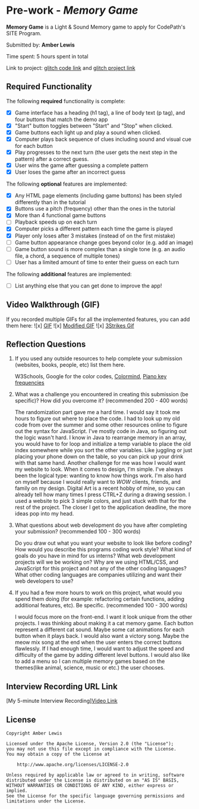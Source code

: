 # Pre-work - _Memory Game_

**Memory Game** is a Light & Sound Memory game to apply for CodePath's SITE Program.

Submitted by: <b>Amber Lewis</b>

Time spent: 5 hours spent in total

Link to project: <a href="https://glitch.com/edit/#!/simon-light-game?path=index.html%3A1%3A0">glitch code link</a> and <a href="https://simon-light-game.glitch.me">glitch project link</a>

## Required Functionality

The following **required** functionality is complete:

- [x] Game interface has a heading (h1 tag), a line of body text (p tag), and four buttons that match the demo app
- [x] "Start" button toggles between "Start" and "Stop" when clicked.
- [x] Game buttons each light up and play a sound when clicked.
- [x] Computer plays back sequence of clues including sound and visual cue for each button
- [x] Play progresses to the next turn (the user gets the next step in the pattern) after a correct guess.
- [x] User wins the game after guessing a complete pattern
- [x] User loses the game after an incorrect guess

The following **optional** features are implemented:

- [x] Any HTML page elements (including game buttons) has been styled differently than in the tutorial
- [x] Buttons use a pitch (frequency) other than the ones in the tutorial
- [x] More than 4 functional game buttons
- [ ] Playback speeds up on each turn
- [x] Computer picks a different pattern each time the game is played
- [x] Player only loses after 3 mistakes (instead of on the first mistake)
- [ ] Game button appearance change goes beyond color (e.g. add an image)
- [ ] Game button sound is more complex than a single tone (e.g. an audio file, a chord, a sequence of multiple tones)
- [ ] User has a limited amount of time to enter their guess on each turn

The following **additional** features are implemented:

- [ ] List anything else that you can get done to improve the app!

## Video Walkthrough (GIF)

If you recorded multiple GIFs for all the implemented features, you can add them here:
![x] <a href="http://g.recordit.co/fxyetSUMw8.gif">GIF</a>
![x] <a href="http://g.recordit.co/xBPNKsEiHl.gif">Modified GIF</a>
![x] <a href="http://g.recordit.co/S0pV6MpulY.gif">3Strikes Gif</a>

## Reflection Questions

1. If you used any outside resources to help complete your submission (websites, books, people, etc) list them here.

   W3Schools, Google for the color codes, <a href="http://colormind.io/">Colormind</a>, <a href="https://en.wikipedia.org/wiki/Piano_key_frequencies">Piano key frequencies</a>

2. What was a challenge you encountered in creating this submission (be specific)? How did you overcome it? (recommended 200 - 400 words)

   The randomization part gave me a hard time. I would say it took me hours to figure out where to place the code. I had to look up my old code from over the summer and some other resources online to figure out the syntax for JavaScript.
   I've mostly code in Java, so figuring out the logic wasn't hard. I know in Java to rearrange memory in an array, you would have to for loop and initialize a temp variable to place the old index somewhere while you sort the other variables.
   Like juggling or just placing your phone down on the table, so you can pick up your drink with that same hand.
   Another challenge for me was how I would want my website to look. When it comes to design, I'm simple. I've always been the logical type: wanting to know how things work.
   I'm also hard on myself because I would really want to <i>WOW</i> clients, friends, and family on my design. Digital Art is a recent hobby of mine, so you can already tell how
   many times I press CTRL+Z during a drawing session. I used a website to pick 3 simple colors, and just stuck with that for the rest of the project. The closer I get to the application
   deadline, the more ideas pop into my head.

3. What questions about web development do you have after completing your submission? (recommended 100 - 300 words)

   Do you draw out what you want your website to look like before coding?
   How would you describe this programs coding work style?
   What kind of goals do you have in mind for us interns?
   What web development projects will we be working on?
   Why are we using HTML/CSS, and JavaScript for this project and not any of the other coding languages?
   What other coding languages are companies utilizing and want their web developers to use?

4. If you had a few more hours to work on this project, what would you spend them doing (for example: refactoring certain functions, adding additional features, etc). Be specific. (recommended 100 - 300 words)
  
   I would focus more on the front-end. I want it look unique from the other projects. I was thinking about making it a cat memory game. Each button represent a different
   cat sound. Maybe some cat animations for each button when it plays back. I would also want a victory song. Maybe the meow mix song at the end when the user enters the
   correct buttons flawlessly. 
   If I had enough time, I would want to adjust the speed and difficulty of the game by adding different level buttons. I would also like to add a menu so I can multiple
   memory games based on the themes(like animal, science, music or etc.) the user chooses. 

## Interview Recording URL Link

[My 5-minute Interview Recording]<a href="https://youtu.be/w4bsQz392pw">Video Link</a>

## License

    Copyright Amber Lewis

    Licensed under the Apache License, Version 2.0 (the "License");
    you may not use this file except in compliance with the License.
    You may obtain a copy of the License at

        http://www.apache.org/licenses/LICENSE-2.0

    Unless required by applicable law or agreed to in writing, software
    distributed under the License is distributed on an "AS IS" BASIS,
    WITHOUT WARRANTIES OR CONDITIONS OF ANY KIND, either express or implied.
    See the License for the specific language governing permissions and
    limitations under the License.

